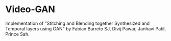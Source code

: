 # Video-GAN
Implementation of "Stitching and Blending together Synthesized and Temporal layers using GAN" by Fabian Barreto SJ, Divij Pawar, Janhavi Patil, Prince Sah.
